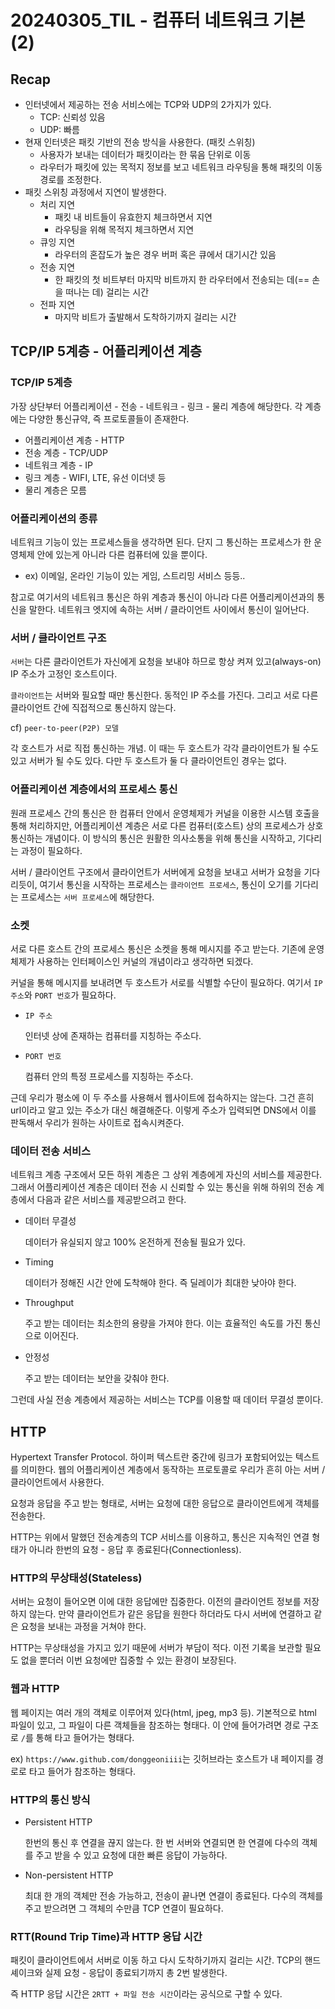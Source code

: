 # 20240305_TIL - 컴퓨터 네트워크 기본 (2)

## Recap

- 인터넷에서 제공하는 전송 서비스에는 TCP와 UDP의 2가지가 있다.
    - TCP: 신뢰성 있음
    - UDP: 빠름
- 현재 인터넷은 패킷 기반의 전송 방식을 사용한다. (패킷 스위칭)
    - 사용자가 보내는 데이터가 패킷이라는 한 묶음 단위로 이동
    - 라우터가 패킷에 있는 목적지 정보를 보고 네트워크 라우팅을 통해 패킷의 이동 경로를 조정한다.
- 패킷 스위칭 과정에서 지연이 발생한다.
    - 처리 지연
        - 패킷 내 비트들이 유효한지 체크하면서 지연
        - 라우팅을 위해 목적지 체크하면서 지연
    - 큐잉 지연
        - 라우터의 혼잡도가 높은 경우 버퍼 혹은 큐에서 대기시간 있음
    - 전송 지연
        - 한 패킷의 첫 비트부터 마지막 비트까지 한 라우터에서 전송되는 데(== 손을 떠나는 데) 걸리는 시간
    - 전파 지연
        - 마지막 비트가 출발해서 도착하기까지 걸리는 시간

## TCP/IP 5계층 - 어플리케이션 계층

### TCP/IP 5계층

가장 상단부터 어플리케이션 - 전송 - 네트워크 - 링크 - 물리 계층에 해당한다. 각 계층에는 다양한 통신규약, 즉 프로토콜들이 존재한다.

- 어플리케이션 계층 - HTTP
- 전송 계층 - TCP/UDP
- 네트워크 계층 - IP
- 링크 계층 - WIFI, LTE, 유선 이더넷 등
- 물리 계층은 모름

### 어플리케이션의 종류

네트워크 기능이 있는 프로세스들을 생각하면 된다. 단지 그 통신하는 프로세스가 한 운영체제 안에 있는게 아니라 다른 컴퓨터에 있을 뿐이다.

- ex) 이메일, 온라인 기능이 있는 게임, 스트리밍 서비스 등등..

참고로 여기서의 네트워크 통신은 하위 계층과 통신이 아니라 다른 어플리케이션과의 통신을 말한다. 네트워크 엣지에 속하는 서버 / 클라이언트 사이에서 통신이 일어난다.

### 서버 / 클라이언트 구조

`서버`는 다른 클라이언트가 자신에게 요청을 보내야 하므로 항상 켜져 있고(always-on) IP 주소가 고정인 호스트이다. 

`클라이언트`는 서버와 필요할 때만 통신한다. 동적인 IP 주소를 가진다. 그리고 서로 다른 클라이언트 간에 직접적으로 통신하지 않는다.

cf) `peer-to-peer(P2P) 모델`

각 호스트가 서로 직접 통신하는 개념. 이 때는 두 호스트가 각각 클라이언트가 될 수도 있고 서버가 될 수도 있다. 다만 두 호스트가 둘 다 클라이언트인 경우는 없다.

### 어플리케이션 계층에서의 프로세스 통신

원래 프로세스 간의 통신은 한 컴퓨터 안에서 운영체제가 커널을 이용한 시스템 호출을 통해 처리하지만, 어플리케이션 계층은 서로 다른 컴퓨터(호스트) 상의 프로세스가 상호 통신하는 개념이다. 이 방식의 통신은 원활한 의사소통을 위해 통신을 시작하고, 기다리는 과정이 필요하다. 

서버 / 클라이언트 구조에서 클라이언트가 서버에게 요청을 보내고 서버가 요청을 기다리듯이, 여기서 통신을 시작하는 프로세스는 `클라이언트 프로세스`, 통신이 오기를 기다리는 프로세스는 `서버 프로세스`에 해당한다.

### 소켓

서로 다른 호스트 간의 프로세스 통신은 소켓을 통해 메시지를 주고 받는다. 기존에 운영체제가 사용하는 인터페이스인 커널의 개념이라고 생각하면 되겠다.

커널을 통해 메시지를 보내려면 두 호스트가 서로를 식별할 수단이 필요하다. 여기서 `IP 주소`와 `PORT 번호`가 필요하다.

- `IP 주소`
    
    인터넷 상에 존재하는 컴퓨터를 지칭하는 주소다.
    
- `PORT 번호`
    
    컴퓨터 안의 특정 프로세스를 지칭하는 주소다.
    

근데 우리가 평소에 이 두 주소를 사용해서 웹사이트에 접속하지는 않는다. 그건 흔히 url이라고 알고 있는 주소가 대신 해결해준다. 이렇게 주소가 입력되면 DNS에서 이를 판독해서 우리가 원하는 사이트로 접속시켜준다.

### 데이터 전송 서비스

네트워크 계층 구조에서 모든 하위 계층은 그 상위 계층에게 자신의 서비스를 제공한다. 그래서 어플리케이션 계층은 데이터 전송 시 신뢰할 수 있는 통신을 위해 하위의 전송 계층에서 다음과 같은 서비스를 제공받으려고 한다.

- 데이터 무결성
    
    데이터가 유실되지 않고 100% 온전하게 전송될 필요가 있다.
    
- Timing
    
    데이터가 정해진 시간 안에 도착해야 한다. 즉 딜레이가 최대한 낮아야 한다.
    
- Throughput
    
    주고 받는 데이터는 최소한의 용량을 가져야 한다. 이는 효율적인 속도를 가진 통신으로 이어진다. 
    
- 안정성
    
    주고 받는 데이터는 보안을 갖춰야 한다.
    

그런데 사실 전송 계층에서 제공하는 서비스는 TCP를 이용할 때 데이터 무결성 뿐이다. 

## HTTP

Hypertext Transfer Protocol. 하이퍼 텍스트란 중간에 링크가 포함되어있는 텍스트를 의미한다. 웹의 어플리케이션 계층에서 동작하는 프로토콜로 우리가 흔히 아는 서버 / 클라이언트에서 사용한다.

요청과 응답을 주고 받는 형태로, 서버는 요청에 대한 응답으로 클라이언트에게 객체를 전송한다.

HTTP는 위에서 말했던 전송계층의 TCP 서비스를 이용하고, 통신은 지속적인 연결 형태가 아니라 한번의 요청 - 응답 후 종료된다(Connectionless).

### HTTP의 무상태성(Stateless)

서버는 요청이 들어오면 이에 대한 응답에만 집중한다. 이전의 클라이언트 정보를 저장하지 않는다. 만약 클라이언트가 같은 응답을 원한다 하더라도 다시 서버에 연결하고 같은 요청을 보내는 과정을 거쳐야 한다.

HTTP는 무상태성을 가지고 있기 때문에 서버가 부담이 적다. 이전 기록을 보관할 필요도 없을 뿐더러 이번 요청에만 집중할 수 있는 환경이 보장된다. 

### 웹과 HTTP

웹 페이지는 여러 개의 객체로 이루어져 있다(html, jpeg, mp3 등). 기본적으로 html 파일이 있고, 그 파일이 다른 객체들을 참조하는 형태다. 이 안에 들어가려면 경로 구조로 `/`를 통해 타고 들어가는 형태다.

ex) `https://www.github.com/donggeoniiii`는 깃허브라는 호스트가 내 페이지를 경로로 타고 들어가 참조하는 형태다.

### HTTP의 통신 방식

- Persistent HTTP
    
    한번의 통신 후 연결을 끊지 않는다. 한 번 서버와 연결되면 한 연결에 다수의 객체를 주고 받을 수 있고 요청에 대한 빠른 응답이 가능하다.
    
- Non-persistent HTTP
    
    최대 한 개의 객체만 전송 가능하고, 전송이 끝나면 연결이 종료된다. 다수의 객체를 주고 받으려면 그 객체의 수만큼 TCP 연결이 필요하다.
    

### RTT(Round Trip Time)과 HTTP 응답 시간

패킷이 클라이언트에서 서버로 이동 하고 다시 도착하기까지 걸리는 시간. TCP의 핸드셰이크와 실제 요청 - 응답이 종료되기까지 총 2번 발생한다.

즉 HTTP 응답 시간은 `2RTT + 파일 전송 시간`이라는 공식으로 구할 수 있다.